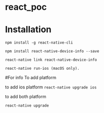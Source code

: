 # react_poc


# Installation


`npm install -g react-native-cli`

`npm install react-native-device-info --save`


`react-native link react-native-device-info`


`react-native run-ios (macOS only).`


#For info
To add platform


to add ios platform
`react-native upgrade ios`


to add both platform 

`react-native upgrade`